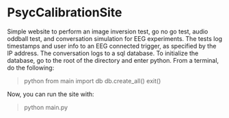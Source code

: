 # PsycCalibrationSite
Simple website to perform an image inversion test, go no go test, audio oddball test, and conversation simulation for EEG experiments.
The tests log timestamps and user info to an EEG connected trigger, as specified by the IP address. The conversation logs to a sql database. To initialize the database, go to the root of the directory and enter python. From a terminal, do the following:

>python
>from main import db
>db.create_all()
>exit()

Now, you can run the site with:
>python main.py
